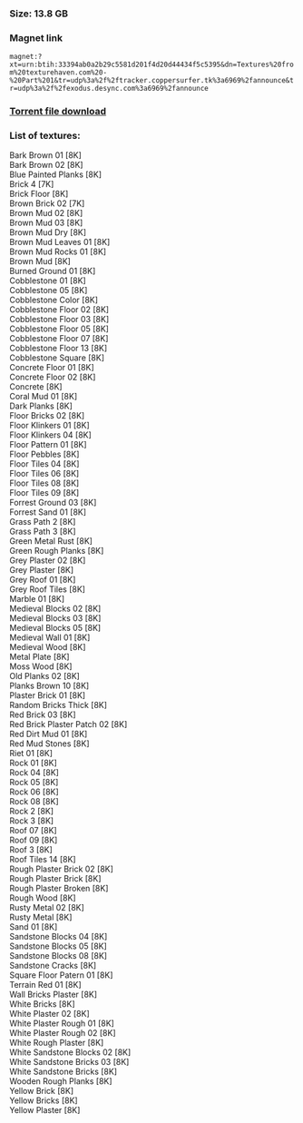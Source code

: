### Size: 13.8 GB
  
### Magnet link
`magnet:?xt=urn:btih:33394ab0a2b29c5581d201f4d20d44434f5c5395&dn=Textures%20from%20texturehaven.com%20-%20Part%201&tr=udp%3a%2f%2ftracker.coppersurfer.tk%3a6969%2fannounce&tr=udp%3a%2f%2fexodus.desync.com%3a6969%2fannounce`  
  
### [Torrent file download](https://github.com/Kimbatt/cc0-textures/raw/master/texturehaven.com/Part%201/Textures%20from%20texturehaven.com%20-%20Part%201.torrent)  
  
### List of textures:
  
Bark Brown 01 [8K]  
Bark Brown 02 [8K]  
Blue Painted Planks [8K]  
Brick 4 [7K]  
Brick Floor [8K]  
Brown Brick 02 [7K]  
Brown Mud 02 [8K]  
Brown Mud 03 [8K]  
Brown Mud Dry [8K]  
Brown Mud Leaves 01 [8K]  
Brown Mud Rocks 01 [8K]  
Brown Mud [8K]  
Burned Ground 01 [8K]  
Cobblestone 01 [8K]  
Cobblestone 05 [8K]  
Cobblestone Color [8K]  
Cobblestone Floor 02 [8K]  
Cobblestone Floor 03 [8K]  
Cobblestone Floor 05 [8K]  
Cobblestone Floor 07 [8K]  
Cobblestone Floor 13 [8K]  
Cobblestone Square [8K]  
Concrete Floor 01 [8K]  
Concrete Floor 02 [8K]  
Concrete [8K]  
Coral Mud 01 [8K]  
Dark Planks [8K]  
Floor Bricks 02 [8K]  
Floor Klinkers 01 [8K]  
Floor Klinkers 04 [8K]  
Floor Pattern 01 [8K]  
Floor Pebbles [8K]  
Floor Tiles 04 [8K]  
Floor Tiles 06 [8K]  
Floor Tiles 08 [8K]  
Floor Tiles 09 [8K]  
Forrest Ground 03 [8K]  
Forrest Sand 01 [8K]  
Grass Path 2 [8K]  
Grass Path 3 [8K]  
Green Metal Rust [8K]  
Green Rough Planks [8K]  
Grey Plaster 02 [8K]  
Grey Plaster [8K]  
Grey Roof 01 [8K]  
Grey Roof Tiles [8K]  
Marble 01 [8K]  
Medieval Blocks 02 [8K]  
Medieval Blocks 03 [8K]  
Medieval Blocks 05 [8K]  
Medieval Wall 01 [8K]  
Medieval Wood [8K]  
Metal Plate [8K]  
Moss Wood [8K]  
Old Planks 02 [8K]  
Planks Brown 10 [8K]  
Plaster Brick 01 [8K]  
Random Bricks Thick [8K]  
Red Brick 03 [8K]  
Red Brick Plaster Patch 02 [8K]  
Red Dirt Mud 01 [8K]  
Red Mud Stones [8K]  
Riet 01 [8K]  
Rock 01 [8K]  
Rock 04 [8K]  
Rock 05 [8K]  
Rock 06 [8K]  
Rock 08 [8K]  
Rock 2 [8K]  
Rock 3 [8K]  
Roof 07 [8K]  
Roof 09 [8K]  
Roof 3 [8K]  
Roof Tiles 14 [8K]  
Rough Plaster Brick 02 [8K]  
Rough Plaster Brick [8K]  
Rough Plaster Broken [8K]  
Rough Wood [8K]  
Rusty Metal 02 [8K]  
Rusty Metal [8K]  
Sand 01 [8K]  
Sandstone Blocks 04 [8K]  
Sandstone Blocks 05 [8K]  
Sandstone Blocks 08 [8K]  
Sandstone Cracks [8K]  
Square Floor Patern 01 [8K]  
Terrain Red 01 [8K]  
Wall Bricks Plaster [8K]  
White Bricks [8K]  
White Plaster 02 [8K]  
White Plaster Rough 01 [8K]  
White Plaster Rough 02 [8K]  
White Rough Plaster [8K]  
White Sandstone Blocks 02 [8K]  
White Sandstone Bricks 03 [8K]  
White Sandstone Bricks [8K]  
Wooden Rough Planks [8K]  
Yellow Brick [8K]  
Yellow Bricks [8K]  
Yellow Plaster [8K]
